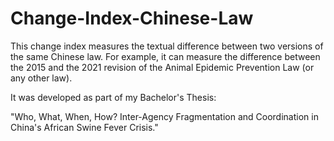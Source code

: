 # Change-Index-Chinese-Law

This change index measures the textual difference between two versions of the same Chinese law. For example, it can measure the difference between the 2015 and the 2021 revision of the Animal Epidemic Prevention Law (or any other law).

It was developed as part of my Bachelor's Thesis: 

"Who, What, When, How? Inter-Agency Fragmentation and Coordination in China's African Swine Fever Crisis."
